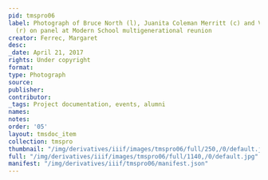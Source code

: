 ```yaml
---
pid: tmspro06
label: Photograph of Bruce North (l), Juanita Coleman Merritt (c) and Victoria Horsford
  (r) on panel at Modern School multigenerational reunion
creator: Ferrec, Margaret
desc:
_date: April 21, 2017
rights: Under copyright
format:
type: Photograph
source:
publisher:
contributor:
_tags: Project documentation, events, alumni
names:
notes:
order: '05'
layout: tmsdoc_item
collection: tmspro
thumbnail: "/img/derivatives/iiif/images/tmspro06/full/250,/0/default.jpg"
full: "/img/derivatives/iiif/images/tmspro06/full/1140,/0/default.jpg"
manifest: "/img/derivatives/iiif/tmspro06/manifest.json"
---
```

